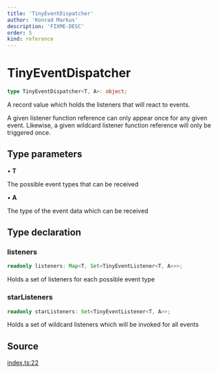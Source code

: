 ```yaml
---
title: 'TinyEventDispatcher'
author: 'Konrad Markus'
description: 'FIXME-DESC'
order: 5
kind: reference
---
```


# TinyEventDispatcher

```ts
type TinyEventDispatcher<T, A>: object;
```

A record value which holds the listeners that will react to events.

A given listener function reference can only appear once for any given event.
Likewise, a given wildcard listener function reference will only be triggered once.

## Type parameters

• **T**

The possible event types that can be received

• **A**

The type of the event data which can be received

## Type declaration

### listeners

```ts
readonly listeners: Map<T, Set<TinyEventListener<T, A>>>;
```

Holds a set of listeners for each possible event type

### starListeners

```ts
readonly starListeners: Set<TinyEventListener<T, A>>;
```

Holds a set of wildcard listeners which will be invoked for all events

## Source

[index.ts:22](https://github.com/konkerdotdev/tiny-event-fp/blob/35c286bc511870798a7f3d70c0cc704e7c0c0006/src/index.ts#L22)
